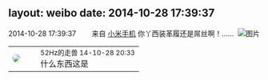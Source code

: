 layout: weibo
date: 2014-10-28 17:39:37
---
<meta name="referrer" content="no-referrer" />

2014-10-28 17:39:37  &nbsp;&nbsp;&nbsp;&nbsp;&nbsp;&nbsp; 来自 <a href="http://app.weibo.com/t/feed/22zMnn" rel="nofollow">小米手机</a>
你丫西装革履还是屌丝啊！…… ​​​
![图片](https://ww3.sinaimg.cn/large/6d2a6003jw1elr0edu81mj20h00mowfk.jpg)

<table style="width: 100%;">
  <tr>
    <td style="width: 40px;"><img style="border-radius:50%" src="https://tva4.sinaimg.cn/crop.0.0.180.180.50/8beaf773jw1e8qgp5bmzyj2050050aa8.jpg?KID=imgbed,tva&Expires=1624464151&ssig=qc9he4n60x"></td>
    <td colspan="2"><small>52Hz的走兽 14-10-28 20:33</small><br/>什么东西这是</td>
  </tr>
</table>
